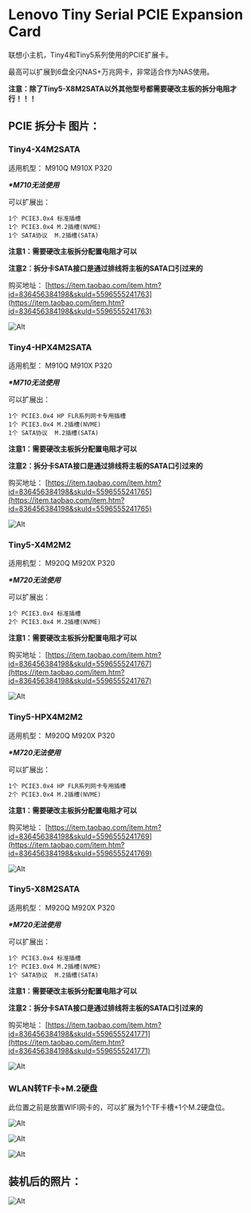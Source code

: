 # Lenovo Tiny Serial PCIE Expansion Card

联想小主机，Tiny4和Tiny5系列使用的PCIE扩展卡。

最高可以扩展到6盘全闪NAS+万兆网卡，非常适合作为NAS使用。


**注意：除了Tiny5-X8M2SATA以外其他型号都需要硬改主板的拆分电阻才行！！！**



## PCIE 拆分卡 图片：

### Tiny4-X4M2SATA

适用机型： M910Q M910X P320

***\*M710无法使用***

可以扩展出：

    1个 PCIE3.0x4 标准插槽
    1个 PCIE3.0x4 M.2插槽(NVME)
    1个 SATA协议  M.2插槽(SATA)

**注意1：需要硬改主板拆分配置电阻才可以**

**注意2：拆分卡SATA接口是通过排线将主板的SATA口引过来的**

购买地址： [https://item.taobao.com/item.htm?id=836456384198&skuId=5596555241763](https://item.taobao.com/item.htm?id=836456384198&skuId=5596555241763)

![Alt](./picture/T4-X4M2SATA.jpg)



### Tiny4-HPX4M2SATA

适用机型： M910Q M910X P320

***\*M710无法使用***

可以扩展出：

    1个 PCIE3.0x4 HP FLR系列网卡专用插槽
    1个 PCIE3.0x4 M.2插槽(NVME)
    1个 SATA协议  M.2插槽(SATA)

**注意1：需要硬改主板拆分配置电阻才可以**

**注意2：拆分卡SATA接口是通过排线将主板的SATA口引过来的**

购买地址： [https://item.taobao.com/item.htm?id=836456384198&skuId=5596555241765](https://item.taobao.com/item.htm?id=836456384198&skuId=5596555241765)

![Alt](./picture/T4-HPX4M2SATA.jpg)






### Tiny5-X4M2M2

适用机型： M920Q M920X P320

***\*M720无法使用***

可以扩展出：

    1个 PCIE3.0x4 标准插槽
    2个 PCIE3.0x4 M.2插槽(NVME)

**注意1：需要硬改主板拆分配置电阻才可以**

购买地址： [https://item.taobao.com/item.htm?id=836456384198&skuId=5596555241767](https://item.taobao.com/item.htm?id=836456384198&skuId=5596555241767)

![Alt](./picture/T5-X4M2M2.jpg)





### Tiny5-HPX4M2M2

适用机型： M920Q M920X P320

***\*M720无法使用***

可以扩展出：

    1个 PCIE3.0x4 HP FLR系列网卡专用插槽
    2个 PCIE3.0x4 M.2插槽(NVME)

**注意1：需要硬改主板拆分配置电阻才可以**


购买地址： [https://item.taobao.com/item.htm?id=836456384198&skuId=5596555241769](https://item.taobao.com/item.htm?id=836456384198&skuId=5596555241769)

![Alt](./picture/T5-HPX4M2M2.jpg)





### Tiny5-X8M2SATA

适用机型： M920Q M920X P320

***\*M720无法使用***

可以扩展出：

    1个 PCIE3.0x4 标准插槽
    1个 PCIE3.0x4 M.2插槽(NVME)
    1个 SATA协议  M.2插槽(SATA)

**注意1：需要硬改主板拆分配置电阻才可以**

**注意2：拆分卡SATA接口是通过排线将主板的SATA口引过来的**

购买地址： [https://item.taobao.com/item.htm?id=836456384198&skuId=5596555241771](https://item.taobao.com/item.htm?id=836456384198&skuId=5596555241771)

![Alt](./picture/T5-X8M2SATA.jpg)

### WLAN转TF卡+M.2硬盘

此位置之前是放置WIFI网卡的，可以扩展为1个TF卡槽+1个M.2硬盘位。

![Alt](./picture/WLAN1.jpg)

![Alt](./picture/WLAN2.jpg)

![Alt](./picture/WLAN3.jpg)


## 装机后的照片：

![Alt](./picture/ZZ1.jpg)
